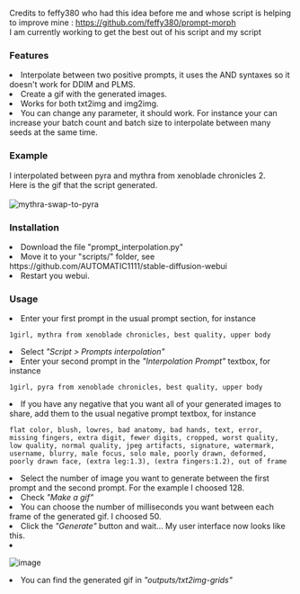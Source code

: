 Credits to feffy380 who had this idea before me and whose script is helping to improve mine : https://github.com/feffy380/prompt-morph<br>
I am currently working to get the best out of his script and my script<br>

<h3><b>Features</b></h3>

<li>Interpolate between two positive prompts, it uses the AND syntaxes so it doesn't work for DDIM and PLMS.</li>
<li>Create a gif with the generated images.</li>
<li>Works for both txt2img and img2img.</li>
<li>You can change any parameter, it should work. For instance your can increase your batch count and batch size to interpolate between many seeds at the same time.</li>


<h3><b>Example</b></h3>

I interpolated between pyra and mythra from xenoblade chronicles 2.<br>
Here is the gif that the script generated.<br>
<br>
![mythra-swap-to-pyra](https://user-images.githubusercontent.com/24735555/195470874-afc3dfdc-7b35-4b23-9c34-5888a4100ac1.gif)


<h3><b>Installation</b></h3>

<li>Download the file "prompt_interpolation.py"</li>
<li>Move it to your "scripts/" folder, see https://github.com/AUTOMATIC1111/stable-diffusion-webui</li>
<li>Restart you webui.</li>


<h3><b>Usage</b></h3>

<li>Enter your first prompt in the usual prompt section, for instance</li>

```
1girl, mythra from xenoblade chronicles, best quality, upper body
```

<li>Select <i>"Script > Prompts interpolation"</i></li>

<li>Enter your second prompt in the <i>"Interpolation Prompt"</i> textbox, for instance</li>

```
1girl, pyra from xenoblade chronicles, best quality, upper body
```

<li>If you have any negative that you want all of your generated images to share, add them to the usual negative prompt textbox, for instance</li>

```
flat color, blush, lowres, bad anatomy, bad hands, text, error, missing fingers, extra digit, fewer digits, cropped, worst quality, low quality, normal quality, jpeg artifacts, signature, watermark, username, blurry, male focus, solo male, poorly drawn, deformed, poorly drawn face, (extra leg:1.3), (extra fingers:1.2), out of frame
```

<li>Select the number of image you want to generate between the first prompt and the second prompt. For the example I choosed 128.</li>
<li>Check <i>"Make a gif"</i></li>

<li>You can choose the number of milliseconds you want between each frame of the generated gif. I choosed 50.</li>

<li>Click the <i>"Generate"</i> button and wait... My user interface now looks like this.<li>

![image](https://user-images.githubusercontent.com/24735555/195469969-238759dc-c05f-49fc-ad1e-465a38dc5766.png)

<li>You can find the generated gif in <i>"outputs/txt2img-grids"</i>
